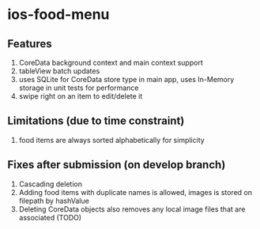 # ios-food-menu
## Features
1. CoreData background context and main context support
2. tableView batch updates
3. uses SQLite for CoreData store type in main app, uses In-Memory storage in unit tests for performance
4. swipe right on an item to edit/delete it

## Limitations (due to time constraint)
1. food items are always sorted alphabetically for simplicity

## Fixes after submission (on develop branch)
1. Cascading deletion 
2. Adding food items with duplicate names is allowed, images is stored on filepath by hashValue
3. Deleting CoreData objects also removes any local image files that are associated (TODO)
